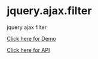 jquery.ajax.filter
==================

jquery ajax filter

<a href='https://www.modubiz.com/Website/Blog/Plugins/AjaxFilter/demo.htm'>Click here for Demo</a>

<a href='https://www.modubiz.com/Website/Blog/Plugins/AjaxFilter/index.htm'>Click here for API</a>
